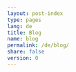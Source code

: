 ```yaml
---
layout: post-index
type: pages
lang: de
title: Blog
name: blog
permalink: /de/blog/
share: false
version: 0
---
```



